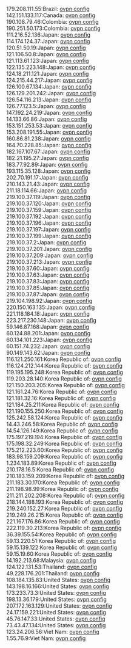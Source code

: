 179.208.111.55:Brazil: [ovpn config](vpn/179_208_111_55.ovpn)  
142.151.133.117:Canada: [ovpn config](vpn/142_151_133_117.ovpn)  
190.108.79.46:Colombia: [ovpn config](vpn/190_108_79_46.ovpn)  
190.251.50.173:Colombia: [ovpn config](vpn/190_251_50_173.ovpn)  
111.216.52.136:Japan: [ovpn config](vpn/111_216_52_136.ovpn)  
114.174.124.37:Japan: [ovpn config](vpn/114_174_124_37.ovpn)  
120.51.50.19:Japan: [ovpn config](vpn/120_51_50_19.ovpn)  
121.106.50.8:Japan: [ovpn config](vpn/121_106_50_8.ovpn)  
121.113.61.123:Japan: [ovpn config](vpn/121_113_61_123.ovpn)  
122.135.223.148:Japan: [ovpn config](vpn/122_135_223_148.ovpn)  
124.18.211.121:Japan: [ovpn config](vpn/124_18_211_121.ovpn)  
124.215.44.217:Japan: [ovpn config](vpn/124_215_44_217.ovpn)  
126.100.67.134:Japan: [ovpn config](vpn/126_100_67_134.ovpn)  
126.129.201.242:Japan: [ovpn config](vpn/126_129_201_242.ovpn)  
126.54.116.213:Japan: [ovpn config](vpn/126_54_116_213.ovpn)  
126.77.123.5:Japan: [ovpn config](vpn/126_77_123_5.ovpn)  
147.192.24.219:Japan: [ovpn config](vpn/147_192_24_219.ovpn)  
14.133.66.86:Japan: [ovpn config](vpn/14_133_66_86.ovpn)  
153.151.253.53:Japan: [ovpn config](vpn/153_151_253_53.ovpn)  
153.208.191.55:Japan: [ovpn config](vpn/153_208_191_55.ovpn)  
160.86.81.238:Japan: [ovpn config](vpn/160_86_81_238.ovpn)  
164.70.228.85:Japan: [ovpn config](vpn/164_70_228_85.ovpn)  
182.167.107.67:Japan: [ovpn config](vpn/182_167_107_67.ovpn)  
182.21.195.27:Japan: [ovpn config](vpn/182_21_195_27.ovpn)  
183.77.92.89:Japan: [ovpn config](vpn/183_77_92_89.ovpn)  
193.115.35.128:Japan: [ovpn config](vpn/193_115_35_128.ovpn)  
202.70.191.17:Japan: [ovpn config](vpn/202_70_191_17.ovpn)  
210.143.21.43:Japan: [ovpn config](vpn/210_143_21_43.ovpn)  
211.18.114.66:Japan: [ovpn config](vpn/211_18_114_66.ovpn)  
219.100.37.119:Japan: [ovpn config](vpn/219_100_37_119.ovpn)  
219.100.37.120:Japan: [ovpn config](vpn/219_100_37_120.ovpn)  
219.100.37.159:Japan: [ovpn config](vpn/219_100_37_159.ovpn)  
219.100.37.192:Japan: [ovpn config](vpn/219_100_37_192.ovpn)  
219.100.37.196:Japan: [ovpn config](vpn/219_100_37_196.ovpn)  
219.100.37.197:Japan: [ovpn config](vpn/219_100_37_197.ovpn)  
219.100.37.199:Japan: [ovpn config](vpn/219_100_37_199.ovpn)  
219.100.37.2:Japan: [ovpn config](vpn/219_100_37_2.ovpn)  
219.100.37.201:Japan: [ovpn config](vpn/219_100_37_201.ovpn)  
219.100.37.209:Japan: [ovpn config](vpn/219_100_37_209.ovpn)  
219.100.37.213:Japan: [ovpn config](vpn/219_100_37_213.ovpn)  
219.100.37.60:Japan: [ovpn config](vpn/219_100_37_60.ovpn)  
219.100.37.63:Japan: [ovpn config](vpn/219_100_37_63.ovpn)  
219.100.37.83:Japan: [ovpn config](vpn/219_100_37_83.ovpn)  
219.100.37.85:Japan: [ovpn config](vpn/219_100_37_85.ovpn)  
219.100.37.87:Japan: [ovpn config](vpn/219_100_37_87.ovpn)  
219.104.198.92:Japan: [ovpn config](vpn/219_104_198_92.ovpn)  
220.150.163.135:Japan: [ovpn config](vpn/220_150_163_135.ovpn)  
221.118.184.18:Japan: [ovpn config](vpn/221_118_184_18.ovpn)  
223.217.230.148:Japan: [ovpn config](vpn/223_217_230_148.ovpn)  
59.146.87.168:Japan: [ovpn config](vpn/59_146_87_168.ovpn)  
60.124.88.201:Japan: [ovpn config](vpn/60_124_88_201.ovpn)  
60.134.101.223:Japan: [ovpn config](vpn/60_134_101_223.ovpn)  
60.151.74.232:Japan: [ovpn config](vpn/60_151_74_232.ovpn)  
90.149.143.62:Japan: [ovpn config](vpn/90_149_143_62.ovpn)  
116.121.250.161:Korea Republic of: [ovpn config](vpn/116_121_250_161.ovpn)  
116.124.212.144:Korea Republic of: [ovpn config](vpn/116_124_212_144.ovpn)  
119.195.195.248:Korea Republic of: [ovpn config](vpn/119_195_195_248.ovpn)  
119.203.28.140:Korea Republic of: [ovpn config](vpn/119_203_28_140.ovpn)  
121.150.203.205:Korea Republic of: [ovpn config](vpn/121_150_203_205.ovpn)  
121.161.24.76:Korea Republic of: [ovpn config](vpn/121_161_24_76.ovpn)  
121.181.32.16:Korea Republic of: [ovpn config](vpn/121_181_32_16.ovpn)  
121.184.25.211:Korea Republic of: [ovpn config](vpn/121_184_25_211.ovpn)  
121.190.155.250:Korea Republic of: [ovpn config](vpn/121_190_155_250.ovpn)  
125.242.58.124:Korea Republic of: [ovpn config](vpn/125_242_58_124.ovpn)  
14.43.246.58:Korea Republic of: [ovpn config](vpn/14_43_246_58.ovpn)  
14.54.126.149:Korea Republic of: [ovpn config](vpn/14_54_126_149.ovpn)  
175.197.219.194:Korea Republic of: [ovpn config](vpn/175_197_219_194.ovpn)  
175.198.32.249:Korea Republic of: [ovpn config](vpn/175_198_32_249.ovpn)  
175.212.223.60:Korea Republic of: [ovpn config](vpn/175_212_223_60.ovpn)  
183.98.159.209:Korea Republic of: [ovpn config](vpn/183_98_159_209.ovpn)  
1.234.183.89:Korea Republic of: [ovpn config](vpn/1_234_183_89.ovpn)  
210.178.16.5:Korea Republic of: [ovpn config](vpn/210_178_16_5.ovpn)  
210.183.159.209:Korea Republic of: [ovpn config](vpn/210_183_159_209.ovpn)  
211.183.30.170:Korea Republic of: [ovpn config](vpn/211_183_30_170.ovpn)  
211.198.98.99:Korea Republic of: [ovpn config](vpn/211_198_98_99.ovpn)  
211.211.202.208:Korea Republic of: [ovpn config](vpn/211_211_202_208.ovpn)  
218.144.188.193:Korea Republic of: [ovpn config](vpn/218_144_188_193.ovpn)  
219.240.152.27:Korea Republic of: [ovpn config](vpn/219_240_152_27.ovpn)  
219.249.26.215:Korea Republic of: [ovpn config](vpn/219_249_26_215.ovpn)  
221.167.176.86:Korea Republic of: [ovpn config](vpn/221_167_176_86.ovpn)  
222.119.30.213:Korea Republic of: [ovpn config](vpn/222_119_30_213.ovpn)  
36.39.155.54:Korea Republic of: [ovpn config](vpn/36_39_155_54.ovpn)  
59.13.220.51:Korea Republic of: [ovpn config](vpn/59_13_220_51.ovpn)  
59.15.139.122:Korea Republic of: [ovpn config](vpn/59_15_139_122.ovpn)  
59.15.19.60:Korea Republic of: [ovpn config](vpn/59_15_19_60.ovpn)  
14.192.213.68:Malaysia: [ovpn config](vpn/14_192_213_68.ovpn)  
124.122.131.53:Thailand: [ovpn config](vpn/124_122_131_53.ovpn)  
49.228.176.201:Thailand: [ovpn config](vpn/49_228_176_201.ovpn)  
108.184.135.83:United States: [ovpn config](vpn/108_184_135_83.ovpn)  
143.198.16.166:United States: [ovpn config](vpn/143_198_16_166.ovpn)  
173.233.73.3:United States: [ovpn config](vpn/173_233_73_3.ovpn)  
198.13.36.179:United States: [ovpn config](vpn/198_13_36_179.ovpn)  
207.172.163.129:United States: [ovpn config](vpn/207_172_163_129.ovpn)  
24.17.159.221:United States: [ovpn config](vpn/24_17_159_221.ovpn)  
45.76.147.33:United States: [ovpn config](vpn/45_76_147_33.ovpn)  
73.43.47.134:United States: [ovpn config](vpn/73_43_47_134.ovpn)  
123.24.206.56:Viet Nam: [ovpn config](vpn/123_24_206_56.ovpn)  
1.55.76.9:Viet Nam: [ovpn config](vpn/1_55_76_9.ovpn)  
